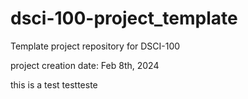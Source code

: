 # dsci-100-project_template
Template project repository for DSCI-100

project creation date: Feb 8th, 2024

this is a test testteste